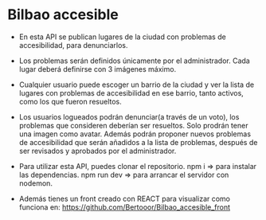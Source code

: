 # Bilbao accesible

- En esta API se publican lugares de la ciudad con problemas de accesibilidad, para denunciarlos.

- Los problemas serán definidos únicamente por el administrador.
  Cada lugar deberá definirse con 3 imágenes máximo.

- Cualquier usuario puede escoger un barrio de la ciudad y ver la lista de lugares con problemas de accesibilidad
  en ese barrio, tanto activos, como los que fueron resueltos.

- Los usuarios logueados podrán denunciar(a través de un voto), los problemas que consideren deberían ser resueltos.
  Solo prodrán tener una imagen como avatar.
  Además podrán proponer nuevos problemas de accesibilidad que serán añadidos a la lista de problemas, después de ser revisados y aprobados por el administrador.

- Para utilizar esta API, puedes clonar el repositorio.
  npm i => para instalar las dependencias.
  npm run dev => para arrancar el servidor con nodemon.

- Además tienes un front creado con REACT para visualizar como funciona en:
  https://github.com/Bertooor/Bilbao_accesible_front
